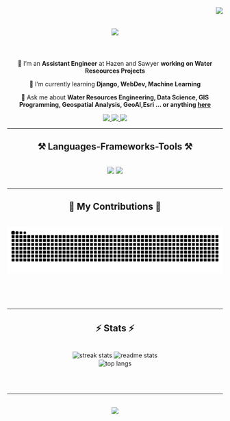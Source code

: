 <img align="right" src="https://visitor-badge.laobi.icu/badge?page_id=JosephGyegyiri.JosephGyegyiri" />

<h1 align="center">
    <img src="https://readme-typing-svg.herokuapp.com/?font=Righteous&size=35&center=true&vCenter=true&width=500&height=70&duration=4000&lines=Hi+There!+👋;+I'm+Joseph+Gyegyiri!;+A+passionate+GIS+Analyst;+GIS+Python+Coder;+GIS+Developer;+Data+Analyst" />
</h1>


<br/>

<div align="center">
 
 🔭 I’m an **Assistant Engineer** at Hazen and Sawyer **working on Water Reseources Projects**
 
 🌱 I’m currently learning **Django, WebDev, Machine Learning**

💬 Ask me about **Water Resources Engineering, Data Science, GIS Programming, Geospatial Analysis, GeoAI,Esri ... or anything [here](https://github.com/JosephGyegyiri/JosephGyegyiri/issues)**


 </div>
 
<div align="center"> 
  <a href="mailto:jgyegyiri2023@fau.edu">
    <img src="https://img.shields.io/badge/Gmail-333333?style=for-the-badge&logo=gmail&logoColor=red" />
  </a>
  <a href="https://linkedin.com/in/josephgyegyiri" target="_blank">
    <img src="https://img.shields.io/badge/LinkedIn-0077B5?style=for-the-badge&logo=linkedin&logoColor=white" target="_blank" />
  </a>
  <a href="https://josephgyegyiri.github.io/portfolio/" target="_blank">
     <img src="https://img.shields.io/badge/Portfolio-FF5722?style=for-the-badge&logo=todoist&logoColor=white" target="_blank" /> <!-- sqlite, safari, google-chrome are other good icon options -->
  </a>
</div>

 <hr/>
 
<h2 align="center">⚒️ Languages-Frameworks-Tools ⚒️</h2>
<br/>
<div align="center">
    <img src="https://skillicons.dev/icons?i=autocad,bootstrap,matlab,html,css,vscode,github,git" />
    <img src="https://skillicons.dev/icons?i=python,javascript,mysql,django,postgres,jquery" /><br>
</div>

<br/>
<hr/>

<div align="center">
  <h2>🐍 My Contributions 🐍</h2>
  <br>
  <img alt="snake eating my contributions" src="https://raw.githubusercontent.com/JosephGyegyiri/JosephGyegyiri/output/github-contribution-grid-snake.svg" />
  
  <br/><br/><br/>
</div>

<hr/>

<h2 align="center">⚡ Stats ⚡</h2>
<br>
<div align=center>
  <img width=390 src="https://streak-stats.demolab.com/?user=JosephGyegyiri&count_private=true&theme=react&border_radius=10" alt="streak stats"/>
  <img width=390 src="https://github-readme-stats.vercel.app/api?username=JosephGyegyiri&count_private=true&show_icons=true&theme=react&rank_icon=github&border_radius=10" alt="readme stats" />
  <br/>
  <img width=325 align="center" src="https://github-readme-stats.vercel.app/api/top-langs/?username=JosephGyegyiri&hide=HTML,CSS&langs_count=8&layout=compact&theme=react&border_radius=10&size_weight=0.5&count_weight=0.5&exclude_repo=github-readme-stats" alt="top langs" />
</div>

<br/><br/>

<hr/>

<br/>

<div align="center">
    <a href="https://linkedin.com/in/josephgyegyiri" target="_blank"><img src="https://readme-typing-svg.herokuapp.com/?font=Righteous&size=25&center=true&vCenter=true&width=500&height=70&duration=4000&lines=Thanks+for+passing+by!+✌️;+Lets+connect+on+Linkedin!;"></a>
</div>

<br/>

